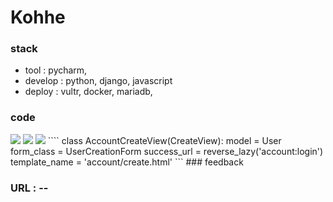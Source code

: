 # Kohhe

### stack 
- tool : pycharm,
- develop : python, django, javascript
- deploy : vultr, docker, mariadb,

### code
<img src="https://user-images.githubusercontent.com/66346342/105832806-b7d49080-600b-11eb-8f81-176db79d5f32.png">
<img src="https://user-images.githubusercontent.com/66346342/105832932-ddfa3080-600b-11eb-97a7-865b9e0e042d.png">
<img src="https://user-images.githubusercontent.com/66346342/105832964-e94d5c00-600b-11eb-816d-6db3405035d0.png">
````
class AccountCreateView(CreateView):
    model = User
    form_class = UserCreationForm
    success_url = reverse_lazy('account:login')
    template_name = 'account/create.html'
```
### feedback

### URL : -- 




